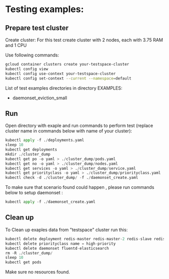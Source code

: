 # Testing examples:
  
## Prepare test cluster

Create cluster: For this test create cluster with 2 nodes, each with 3.75 RAM and 1 CPU

Use following commands:
```bash
gcloud container clusters create your-testspace-cluster
kubectl config view
kubectl config use-context your-testspace-cluster
kubectl config set-context --current --namespace=default
```

List of test examples directories in directory EXAMPLES:

* daemonset_eviction_small

  

## Run
Open directory with exaple and run commands to perform test (replace cluster name in commands below with name of your cluster):

```python
kubectl apply -f ./deployments.yaml
sleep 10
kubectl get deployments
mkdir ./cluster_dump
kubectl get po -o yaml > ./cluster_dump/pods.yaml
kubectl get no -o yaml > ./cluster_dump/nodes.yaml
kubectl get services -o yaml > ./cluster_dump/service.yaml
kubectl get priorityclass -o yaml > ./cluster_dump/priorityclass.yaml
kubectl check -d ./cluster_dump/ -f ./daemonset_create.yaml
```

To make sure that scenario found could happen , please run commands below to setup daemonset :
```python
kubectl apply -f ./daemonset_create.yaml
```

## Clean up

To Clean up exaples data from "testspace" cluster run this:

```python
kubectl delete deployment redis-master redis-master-2 redis-slave redis-slave-unlimit-norequest redis-slave-unlimit-norequest-2 redis-master-evict  
kubectl delete priorityclass name = high-priority
kubectl delete daemonset fluentd-elasticsearch
rm -R ./cluster_dump/
sleep 10
kubectl get pods
```

Make sure no resources found.
